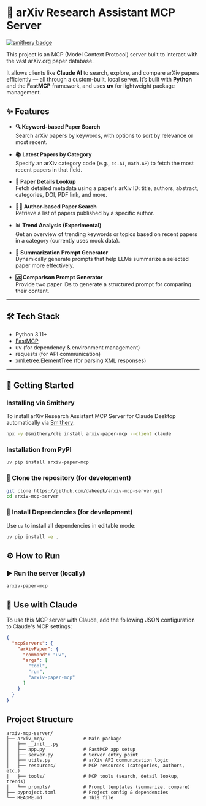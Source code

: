 # 🧠 arXiv Research Assistant MCP Server

[![smithery badge](https://smithery.ai/badge/arxiv-paper-mcp)](https://smithery.ai/server/arxiv-paper-mcp)

This project is an MCP (Model Context Protocol) server built to interact with the vast arXiv.org paper database.

It allows clients like **Claude AI** to search, explore, and compare arXiv papers efficiently — all through a custom-built, local server. It’s built with **Python** and the **FastMCP** framework, and uses **uv** for lightweight package management.


## ✨ Features

- **🔍 Keyword-based Paper Search**  
  Search arXiv papers by keywords, with options to sort by relevance or most recent.

- **📚 Latest Papers by Category**  
  Specify an arXiv category code (e.g., `cs.AI`, `math.AP`) to fetch the most recent papers in that field.

- **📄 Paper Details Lookup**  
  Fetch detailed metadata using a paper's arXiv ID: title, authors, abstract, categories, DOI, PDF link, and more.

- **🧑‍🔬 Author-based Paper Search**  
  Retrieve a list of papers published by a specific author.

- **📊 Trend Analysis (Experimental)**  
  Get an overview of trending keywords or topics based on recent papers in a category (currently uses mock data).

- **📝 Summarization Prompt Generator**  
  Dynamically generate prompts that help LLMs summarize a selected paper more effectively.

- **🆚 Comparison Prompt Generator**  
  Provide two paper IDs to generate a structured prompt for comparing their content.

---

## 🛠️ Tech Stack

- Python 3.11+
- [FastMCP](https://github.com/modelcontextprotocol/fastmcp)
- uv (for dependency & environment management)
- requests (for API communication)
- xml.etree.ElementTree (for parsing XML responses)

---

## 🚀 Getting Started


### Installing via Smithery

To install arXiv Research Assistant MCP Server for Claude Desktop automatically via [Smithery](https://smithery.ai/server/arxiv-paper-mcp):

```bash
npx -y @smithery/cli install arxiv-paper-mcp --client claude
```

### Installation from PyPI

```bash
uv pip install arxiv-paper-mcp
```

### 🔧 Clone the repository (for development)
```bash
git clone https://github.com/daheepk/arxiv-mcp-server.git
cd arxiv-mcp-server
```
### 🔧 Install Dependencies (for development)

Use `uv` to install all dependencies in editable mode:

```bash
uv pip install -e .
```


## ⚙️ How to Run

### ▶️ Run the server (locally)

```bash
arxiv-paper-mcp
```

## 🔌 Use with Claude

To use this MCP server with Claude, add the following JSON configuration to Claude's MCP settings:

```json
{
  "mcpServers": {
    "arXivPaper": {
      "command": "uv",
      "args": [
        "tool",
        "run",
        "arxiv-paper-mcp"
      ]
    }
  }
}
```

## Project Structure
```
arxiv-mcp-server/
├── arxiv_mcp/              # Main package
│   ├── __init__.py
│   ├── app.py              # FastMCP app setup
│   ├── server.py           # Server entry point
│   ├── utils.py            # arXiv API communication logic
│   ├── resources/          # MCP resources (categories, authors, etc.)
│   ├── tools/              # MCP tools (search, detail lookup, trends)
│   └── prompts/            # Prompt templates (summarize, compare)
├── pyproject.toml          # Project config & dependencies
└── README.md               # This file
```
